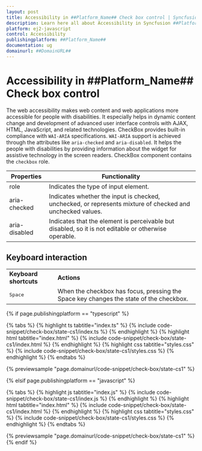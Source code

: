 ```yaml
---
layout: post
title: Accessibility in ##Platform_Name## Check box control | Syncfusion
description: Learn here all about Accessibility in Syncfusion ##Platform_Name## Check box control of Syncfusion Essential JS 2 and more.
platform: ej2-javascript
control: Accessibility 
publishingplatform: ##Platform_Name##
documentation: ug
domainurl: ##DomainURL##
---
```


# Accessibility in ##Platform_Name## Check box control

The web accessibility makes web content and web applications more accessible for people with disabilities. It especially helps in dynamic content change and development of advanced user interface controls with AJAX, HTML, JavaScript, and related technologies. CheckBox provides built-in compliance with `WAI-ARIA` specifications. `WAI-ARIA` support is achieved through the attributes like `aria-checked` and `aria-disabled`. It helps the people with disabilities by providing information about the widget for assistive technology in the screen readers. CheckBox component contains the `checkbox` role.

| Properties | Functionality |
| ------------ | ----------------------- |
| role | Indicates the type of input element. |
| aria-checked | Indicates whether the input is checked, unchecked, or represents mixture of checked and unchecked values. |
| aria-disabled | Indicates that the element is perceivable but disabled, so it is not editable or otherwise operable. |

## Keyboard interaction

<!-- markdownlint-disable MD033 -->
<table>
<tr>
<td>
<b>Keyboard shortcuts</b></td><td>
<b>Actions</b></td></tr>
<tr>
<td>
<kbd>Space</kbd></td><td>
When the checkbox has focus, pressing the Space key changes the state of the checkbox.</td></tr>
</table>

{% if page.publishingplatform == "typescript" %}

 {% tabs %}
{% highlight ts tabtitle="index.ts" %}
{% include code-snippet/check-box/state-cs1/index.ts %}
{% endhighlight %}
{% highlight html tabtitle="index.html" %}
{% include code-snippet/check-box/state-cs1/index.html %}
{% endhighlight %}
{% highlight css tabtitle="styles.css" %}
{% include code-snippet/check-box/state-cs1/styles.css %}
{% endhighlight %}
{% endtabs %}
        
{% previewsample "page.domainurl/code-snippet/check-box/state-cs1" %}

{% elsif page.publishingplatform == "javascript" %}

{% tabs %}
{% highlight js tabtitle="index.js" %}
{% include code-snippet/check-box/state-cs1/index.js %}
{% endhighlight %}
{% highlight html tabtitle="index.html" %}
{% include code-snippet/check-box/state-cs1/index.html %}
{% endhighlight %}
{% highlight css tabtitle="styles.css" %}
{% include code-snippet/check-box/state-cs1/styles.css %}
{% endhighlight %}
{% endtabs %}

{% previewsample "page.domainurl/code-snippet/check-box/state-cs1" %}
{% endif %}